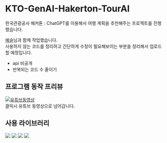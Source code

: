 # KTO-GenAI-Hakerton-TourAI
한국관광공사 해커톤 : ChatGPT를 이용해서 여행 계획을 추천해주는 프로젝트를 진행했습니다.

[예슬](https://github.com/yesue2)님과 함께 작업했습니다.  
사용하지 않는 코드를 정리하고 간단하게 수정이 필요해보이는 부분을 정리해서 업로드 할 예정입니다.  
* api 비공개  
* 반복되는 코드 수 줄이기  

## 프로그램 동작 프리뷰
[![유튜브동영상](https://img.youtube.com/vi/zD_y5Zbd5ac/0.jpg)](https://www.youtube.com/watch?v=zD_y5Zbd5ac)  
클릭시 유튜브 동영상으로 넘어갑니다.

## 사용 라이브러리
<div align=left> 
<img src="https://img.shields.io/badge/RETROFIT2-48b983?style=for-the-badge&logoColor=white">
<img src="https://img.shields.io/badge/GSON-4285F4?style=for-the-badge&logo=google&logoColor=white">
<img src="https://img.shields.io/badge/FLEXBOX-4285F4?style=for-the-badge&logo=google&logoColor=white">
<img src="https://img.shields.io/badge/LOTTIEFILES-48b983?style=for-the-badge&logoColor=white">
</div>
